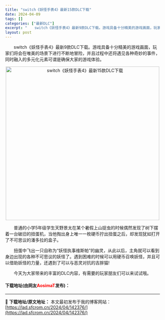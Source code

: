 ```yaml
---
title: "switch《妖怪手表4》最新15款DLC下载"
date: 2024-04-09
tags: []
categories: ["最新DLC"]
excerpt: "　　switch《妖怪手表4》最新9款DLC下载。游戏具备十分精美的游戏画面，玩家们将会在唯美的场景下进行不断地冒险，并且过程中还将遇见各种奇妙的事件，同时融入的多元化元素可谓是确保大家的游戏体验。 　　普通的小学5年级学生天野景太在某个暑假上山捉虫的时候偶然发现了树下摆着一台破旧的扭蛋机，当他掏出&hellip;"
layout: post
---
```


 <p>　　switch《妖怪手表4》最新9款DLC下载。游戏具备十分精美的游戏画面，玩家们将会在唯美的场景下进行不断地冒险，并且过程中还将遇见各种奇妙的事件，同时融入的多元化元素可谓是确保大家的游戏体验。</p> <p align="center"><img align="" border="0" src="https://lad.sfcrom.cn/wp-content/uploads/2024/04/20240409_66150768eb152.webp" width="500" alt="switch《妖怪手表4》最新15款DLC下载" /></p> <p>　　普通的小学5年级学生天野景太在某个暑假上山捉虫的时候偶然发现了树下摆着一台破旧的扭蛋机，当他掏出身上唯一一枚硬币拧出扭蛋之后，却发现犹如打开了不可思议的潘多拉的盒子。</p> <p>　　扭蛋中飞出一只自称为&ldquo;妖怪执事维斯帕&rdquo;的幽灵，从此以后，主角就可以看到身边出现的各种不可思议的妖怪了。遇到困难的时候可以用硬币召唤妖怪，并且可以借助妖怪的力量，还遇到了可以与恶灵对抗的吉胖猫!</p> <p>　　今天为大家带来的丰富的DLC内容，有需要的玩家朋友们可以来试试哦。</p> <p><h4>下载地址(由网友<font color="red">AosimaT</font>发布)：</h4></p> 

---
📖 **下载地址/原文地址：** 本文最初发布于我的博客网站：[https://lad.sfcrom.cn/2024/04/142376/](https://lad.sfcrom.cn/2024/04/142376/)
